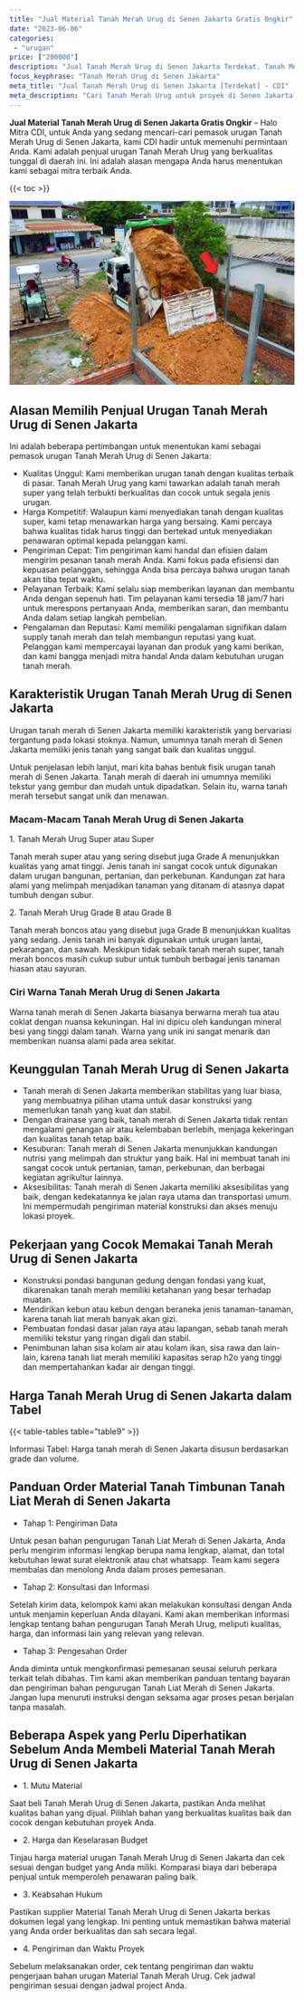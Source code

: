 ```yaml
---
title: "Jual Material Tanah Merah Urug di Senen Jakarta Gratis Ongkir"
date: "2023-06-06"
categories:
 - "urugan"
price: ["200000"]
description: "Jual Tanah Merah Urug di Senen Jakarta Terdekat. Tanah Merah Urug ini sering digunakan dalam proyek konstruksi sebagai material timbunan yang unggul dan sesuai spesifikasi. Silakan hubungi kami untuk informasi lebih lanjut."
focus_keyphrase: "Tanah Merah Urug di Senen Jakarta"
meta_title: "Jual Tanah Merah Urug di Senen Jakarta [Terdekat] - CDI"
meta_description: "Cari Tanah Merah Urug untuk proyek di Senen Jakarta? Kami menawarkan Tanah Merah Urug berkualitas untuk penimbunan lahan. Dapatkan penawaran terbaik sekarang."
---
```


**Jual Material Tanah Merah Urug di Senen Jakarta Gratis Ongkir** – Halo Mitra CDI, untuk Anda yang sedang mencari-cari pemasok urugan Tanah Merah Urug di Senen Jakarta, kami CDI hadir untuk memenuhi permintaan Anda. Kami adalah penjual urugan Tanah Merah Urug yang berkualitas tunggal di daerah ini. Ini adalah alasan mengapa Anda harus menentukan kami sebagai mitra terbaik Anda.

{{< toc >}}

![Jual Material Tanah Merah Urug di Senen Jakarta Gratis Ongkir](/images/tanah/tanah-urug-20.jpg)

## Alasan Memilih Penjual Urugan Tanah Merah Urug di Senen Jakarta

Ini adalah beberapa pertimbangan untuk menentukan kami sebagai pemasok urugan Tanah Merah Urug di Senen Jakarta:

*   Kualitas Unggul: Kami memberikan urugan tanah dengan kualitas terbaik di pasar. Tanah Merah Urug yang kami tawarkan adalah tanah merah super yang telah terbukti berkualitas dan cocok untuk segala jenis urugan.
*   Harga Kompetitif: Walaupun kami menyediakan tanah dengan kualitas super, kami tetap menawarkan harga yang bersaing. Kami percaya bahwa kualitas tidak harus tinggi dan bertekad untuk menyediakan penawaran optimal kepada pelanggan kami.
*   Pengiriman Cepat: Tim pengiriman kami handal dan efisien dalam mengirim pesanan tanah merah Anda. Kami fokus pada efisiensi dan kepuasan pelanggan, sehingga Anda bisa percaya bahwa urugan tanah akan tiba tepat waktu.
*   Pelayanan Terbaik: Kami selalu siap memberikan layanan dan membantu Anda dengan sepenuh hati. Tim pelayanan kami tersedia 18 jam/7 hari untuk merespons pertanyaan Anda, memberikan saran, dan membantu Anda dalam setiap langkah pembelian.
*   Pengalaman dan Reputasi: Kami memiliki pengalaman signifikan dalam supply tanah merah dan telah membangun reputasi yang kuat. Pelanggan kami mempercayai layanan dan produk yang kami berikan, dan kami bangga menjadi mitra handal Anda dalam kebutuhan urugan tanah merah.

## Karakteristik Urugan Tanah Merah Urug di Senen Jakarta

Urugan tanah merah di Senen Jakarta memiliki karakteristik yang bervariasi tergantung pada lokasi stoknya. Namun, umumnya tanah merah di Senen Jakarta memiliki jenis tanah yang sangat baik dan kualitas unggul.

Untuk penjelasan lebih lanjut, mari kita bahas bentuk fisik urugan tanah merah di Senen Jakarta. Tanah merah di daerah ini umumnya memiliki tekstur yang gembur dan mudah untuk dipadatkan. Selain itu, warna tanah merah tersebut sangat unik dan menawan.

### Macam-Macam Tanah Merah Urug di Senen Jakarta

1\. Tanah Merah Urug Super atau Super

Tanah merah super atau yang sering disebut juga Grade A menunjukkan kualitas yang amat tinggi. Jenis tanah ini sangat cocok untuk digunakan dalam urugan bangunan, pertanian, dan perkebunan. Kandungan zat hara alami yang melimpah menjadikan tanaman yang ditanam di atasnya dapat tumbuh dengan subur.

2\. Tanah Merah Urug Grade B atau Grade B

Tanah merah boncos atau yang disebut juga Grade B menunjukkan kualitas yang sedang. Jenis tanah ini banyak digunakan untuk urugan lantai, pekarangan, dan sawah. Meskipun tidak sebaik tanah merah super, tanah merah boncos masih cukup subur untuk tumbuh berbagai jenis tanaman hiasan atau sayuran.

### Ciri Warna Tanah Merah Urug di Senen Jakarta

Warna tanah merah di Senen Jakarta biasanya berwarna merah tua atau coklat dengan nuansa kekuningan. Hal ini dipicu oleh kandungan mineral besi yang tinggi dalam tanah. Warna yang unik ini sangat menarik dan memberikan nuansa alami pada area sekitar.

## Keunggulan Tanah Merah Urug di Senen Jakarta

*   Tanah merah di Senen Jakarta memberikan stabilitas yang luar biasa, yang membuatnya pilihan utama untuk dasar konstruksi yang memerlukan tanah yang kuat dan stabil.
*   Dengan drainase yang baik, tanah merah di Senen Jakarta tidak rentan mengalami genangan air atau kelembaban berlebih, menjaga kekeringan dan kualitas tanah tetap baik.
*   Kesuburan: Tanah merah di Senen Jakarta menunjukkan kandungan nutrisi yang melimpah dan struktur yang baik. Hal ini membuat tanah ini sangat cocok untuk pertanian, taman, perkebunan, dan berbagai kegiatan agrikultur lainnya.
*   Aksesibilitas: Tanah merah di Senen Jakarta memiliki aksesibilitas yang baik, dengan kedekatannya ke jalan raya utama dan transportasi umum. Ini mempermudah pengiriman material konstruksi dan akses menuju lokasi proyek.

## Pekerjaan yang Cocok Memakai Tanah Merah Urug di Senen Jakarta

*   Konstruksi pondasi bangunan gedung dengan fondasi yang kuat, dikarenakan tanah merah memiliki ketahanan yang besar terhadap muatan.
*   Mendirikan kebun atau kebun dengan beraneka jenis tanaman-tanaman, karena tanah liat merah banyak akan gizi.
*   Pembuatan fondasi dasar jalan raya atau lapangan, sebab tanah merah memiliki tekstur yang ringan digali dan stabil.
*   Penimbunan lahan sisa kolam air atau kolam ikan, sisa rawa dan lain-lain, karena tanah liat merah memiliki kapasitas serap h2o yang tinggi dan mempertahankan kadar air dengan tinggi.

## Harga Tanah Merah Urug di Senen Jakarta dalam Tabel

{{< table-tables table="table9" >}}

Informasi Tabel: Harga tanah merah di Senen Jakarta disusun berdasarkan grade dan volume.

## Panduan Order Material Tanah Timbunan Tanah Liat Merah di Senen Jakarta

*   Tahap 1: Pengiriman Data

Untuk pesan bahan pengurugan Tanah Liat Merah di Senen Jakarta, Anda perlu mengirim informasi lengkap berupa nama lengkap, alamat, dan total kebutuhan lewat surat elektronik atau chat whatsapp. Team kami segera membalas dan menolong Anda dalam proses pemesanan.
*   Tahap 2: Konsultasi dan Informasi

Setelah kirim data, kelompok kami akan melakukan konsultasi dengan Anda untuk menjamin keperluan Anda dilayani. Kami akan memberikan informasi lengkap tentang bahan pengurugan Tanah Merah Urug, meliputi kualitas, harga, dan informasi lain yang relevan yang relevan.
*   Tahap 3: Pengesahan Order

Anda diminta untuk mengkonfirmasi pemesanan seusai seluruh perkara terkait telah dibahas. Tim kami akan memberikan panduan tentang bayaran dan pengiriman bahan pengurugan Tanah Liat Merah di Senen Jakarta. Jangan lupa menuruti instruksi dengan seksama agar proses pesan berjalan tanpa masalah.

## Beberapa Aspek yang Perlu Diperhatikan Sebelum Anda Membeli Material Tanah Merah Urug di Senen Jakarta

*   1\. Mutu Material

Saat beli Tanah Merah Urug di Senen Jakarta, pastikan Anda melihat kualitas bahan yang dijual. Pilihlah bahan yang berkualitas kualitas baik dan cocok dengan kebutuhan proyek Anda.
*   2\. Harga dan Keselarasan Budget

Tinjau harga material urugan Tanah Merah Urug di Senen Jakarta dan cek sesuai dengan budget yang Anda miliki. Komparasi biaya dari beberapa penjual untuk memperoleh penawaran paling baik.
*   3\. Keabsahan Hukum

Pastikan supplier Material Tanah Merah Urug di Senen Jakarta berkas dokumen legal yang lengkap. Ini penting untuk memastikan bahwa material yang Anda order berkualitas dan sah secara legal.
*   4\. Pengiriman dan Waktu Proyek

Sebelum melaksanakan order, cek tentang pengiriman dan waktu pengerjaan bahan urugan Material Tanah Merah Urug. Cek jadwal pengiriman sesuai dengan jadwal project Anda.